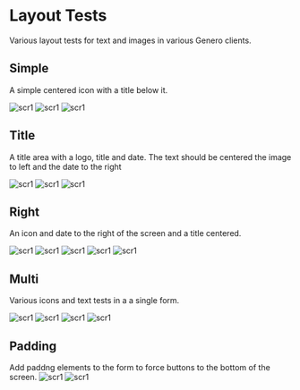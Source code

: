 # Layout Tests
Various layout tests for text and images in various Genero clients.


## Simple
A simple centered icon with a title below it.

![scr1](https://github.com/neilm-fourjs/layout_tests/raw/master/screenshots/layouts_1_simple_gbc.png "Simple GBC")
![scr1](https://github.com/neilm-fourjs/layout_tests/raw/master/screenshots/layouts_1_simple_gdc.png "Simple GDC")
![scr1](https://github.com/neilm-fourjs/layout_tests/raw/master/screenshots/layouts_1_simple_gma.png "Simple GMA")

## Title
A title area with a logo, title and date. The text should be centered the image to left and the date to the right

![scr1](https://github.com/neilm-fourjs/layout_tests/raw/master/screenshots/layouts_2_title_gbc.png "Title GBC")
![scr1](https://github.com/neilm-fourjs/layout_tests/raw/master/screenshots/layouts_2_title_gdc.png "Title GDC")
![scr1](https://github.com/neilm-fourjs/layout_tests/raw/master/screenshots/layouts_2_title_gma.png "Title GMA")

## Right
An icon and date to the right of the screen and a title centered.

![scr1](https://github.com/neilm-fourjs/layout_tests/raw/master/screenshots/layouts_3_right_gbc.png "Right GBC")
![scr1](https://github.com/neilm-fourjs/layout_tests/raw/master/screenshots/layouts_3_right_gdc2.png "Right GDC")
![scr1](https://github.com/neilm-fourjs/layout_tests/raw/master/screenshots/layouts_3_right_gdc.png "Right GDC")
![scr1](https://github.com/neilm-fourjs/layout_tests/raw/master/screenshots/layouts_3_right_gma2.png "Right GMA")
![scr1](https://github.com/neilm-fourjs/layout_tests/raw/master/screenshots/layouts_3_right_gma.png "Right GMA")

## Multi
Various icons and text tests in a a single form. 

![scr1](https://github.com/neilm-fourjs/layout_tests/raw/master/screenshots/layouts_4_multi_gbc.png "Mutli GBC")
![scr1](https://github.com/neilm-fourjs/layout_tests/raw/master/screenshots/layouts_4_multi_gdc.png "Mutli GDC")
![scr1](https://github.com/neilm-fourjs/layout_tests/raw/master/screenshots/layouts_4_multi_gma2.png "Mutli GMA")
![scr1](https://github.com/neilm-fourjs/layout_tests/raw/master/screenshots/layouts_4_multi_gma.png "Mutli GMA")

## Padding
Add paddng elements to the form to force buttons to the bottom of the screen.
![scr1](https://github.com/neilm-fourjs/layout_tests/raw/master/screenshots/layouts_5_padding_gbc.png "Padding GBC")
![scr1](https://github.com/neilm-fourjs/layout_tests/raw/master/screenshots/layouts_5_padding_gdc.png "Padding GDC")
